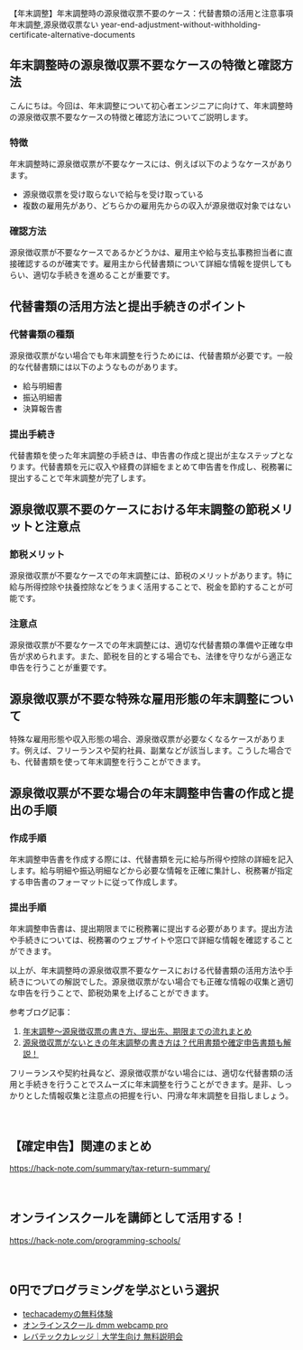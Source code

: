 【年末調整】年末調整時の源泉徴収票不要のケース：代替書類の活用と注意事項
年末調整,源泉徴収票ない
year-end-adjustment-without-withholding-certificate-alternative-documents

## 年末調整時の源泉徴収票不要なケースの特徴と確認方法

こんにちは。今回は、年末調整について初心者エンジニアに向けて、年末調整時の源泉徴収票不要なケースの特徴と確認方法についてご説明します。

### 特徴
年末調整時に源泉徴収票が不要なケースには、例えば以下のようなケースがあります。
- 源泉徴収票を受け取らないで給与を受け取っている
- 複数の雇用先があり、どちらかの雇用先からの収入が源泉徴収対象ではない

### 確認方法
源泉徴収票が不要なケースであるかどうかは、雇用主や給与支払事務担当者に直接確認するのが確実です。雇用主から代替書類について詳細な情報を提供してもらい、適切な手続きを進めることが重要です。

## 代替書類の活用方法と提出手続きのポイント

### 代替書類の種類
源泉徴収票がない場合でも年末調整を行うためには、代替書類が必要です。一般的な代替書類には以下のようなものがあります。
- 給与明細書
- 振込明細書
- 決算報告書

### 提出手続き
代替書類を使った年末調整の手続きは、申告書の作成と提出が主なステップとなります。代替書類を元に収入や経費の詳細をまとめて申告書を作成し、税務署に提出することで年末調整が完了します。

## 源泉徴収票不要のケースにおける年末調整の節税メリットと注意点

### 節税メリット
源泉徴収票が不要なケースでの年末調整には、節税のメリットがあります。特に給与所得控除や扶養控除などをうまく活用することで、税金を節約することが可能です。

### 注意点
源泉徴収票が不要なケースでの年末調整には、適切な代替書類の準備や正確な申告が求められます。また、節税を目的とする場合でも、法律を守りながら適正な申告を行うことが重要です。

## 源泉徴収票が不要な特殊な雇用形態の年末調整について

特殊な雇用形態や収入形態の場合、源泉徴収票が必要なくなるケースがあります。例えば、フリーランスや契約社員、副業などが該当します。こうした場合でも、代替書類を使って年末調整を行うことができます。

## 源泉徴収票が不要な場合の年末調整申告書の作成と提出の手順

### 作成手順
年末調整申告書を作成する際には、代替書類を元に給与所得や控除の詳細を記入します。給与明細や振込明細などから必要な情報を正確に集計し、税務署が指定する申告書のフォーマットに従って作成します。

### 提出手順
年末調整申告書は、提出期限までに税務署に提出する必要があります。提出方法や手続きについては、税務署のウェブサイトや窓口で詳細な情報を確認することができます。

以上が、年末調整時の源泉徴収票不要なケースにおける代替書類の活用方法や手続きについての解説でした。源泉徴収票がない場合でも正確な情報の収集と適切な申告を行うことで、節税効果を上げることができます。

参考ブログ記事：
1. [年末調整～源泉徴収票の書き方、提出先、期限までの流れまとめ](https://news.cardmics.com/entry/2019/12/19/090000)
2. [源泉徴収票がないときの年末調整の書き方は？代用書類や確定申告書類も解説！](https://hoken.yawata.com/190/)

フリーランスや契約社員など、源泉徴収票がない場合には、適切な代替書類の活用と手続きを行うことでスムーズに年末調整を行うことができます。是非、しっかりとした情報収集と注意点の把握を行い、円滑な年末調整を目指しましょう。

　

## 【確定申告】関連のまとめ
https://hack-note.com/summary/tax-return-summary/

　

## オンラインスクールを講師として活用する！
https://hack-note.com/programming-schools/

　

## 0円でプログラミングを学ぶという選択
- [techacademyの無料体験](//af.moshimo.com/af/c/click?a_id=2612475&amp;p_id=1555&amp;pc_id=2816&amp;pl_id=22706&amp;url=https%3a%2f%2ftechacademy.jp%2fhtmlcss-trial%3futm_source%3dmoshimo%26utm_medium%3daffiliate%26utm_campaign%3dtextad)
- [オンラインスクール dmm webcamp pro](//af.moshimo.com/af/c/click?a_id=2612482&amp;p_id=1363&amp;pc_id=2297&amp;pl_id=39999&amp;guid=on)
- [レバテックカレッジ｜大学生向け 無料説明会](//af.moshimo.com/af/c/click?a_id=4071793&p_id=3198&pc_id=7488&pl_id=41848)


